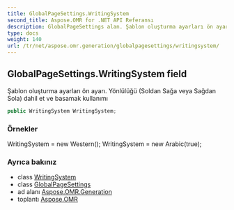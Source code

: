 ```yaml
---
title: GlobalPageSettings.WritingSystem
second_title: Aspose.OMR for .NET API Referansı
description: GlobalPageSettings alan. Şablon oluşturma ayarları ön ayarı. Yönlülüğü Soldan Sağa veya Sağdan Sola dahil et ve basamak kullanımı
type: docs
weight: 140
url: /tr/net/aspose.omr.generation/globalpagesettings/writingsystem/
---
```

## GlobalPageSettings.WritingSystem field

Şablon oluşturma ayarları ön ayarı. Yönlülüğü (Soldan Sağa veya Sağdan Sola) dahil et ve basamak kullanımı

```csharp
public WritingSystem WritingSystem;
```

### Örnekler

WritingSystem = new Western(); WritingSystem = new Arabic(true);

### Ayrıca bakınız

* class [WritingSystem](../../../aspose.omr.generation.writingsystems/writingsystem/)
* class [GlobalPageSettings](../)
* ad alanı [Aspose.OMR.Generation](../../globalpagesettings/)
* toplantı [Aspose.OMR](../../../)


